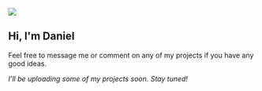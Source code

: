 
![](/assets/images/image_Sweden.jpg)
## **Hi, I'm Daniel**

Feel free to message me or comment on any of my projects if you have any good ideas.

*I'll be uploading some of my projects soon. Stay tuned!*
